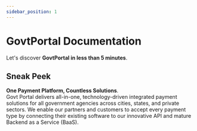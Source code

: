 ```yaml
---
sidebar_position: 1
---
```


# GovtPortal Documentation

Let's discover **GovtPortal in less than 5 minutes**.

## Sneak Peek

**One Payment Platform, Countless Solutions**. <br />
Govt Portal delivers all-in-one, technology-driven integrated payment solutions for all government agencies across cities, states, and private sectors. We enable our partners and customers to accept every payment type by connecting their existing software to our innovative API and mature Backend as a Service (BaaS).
